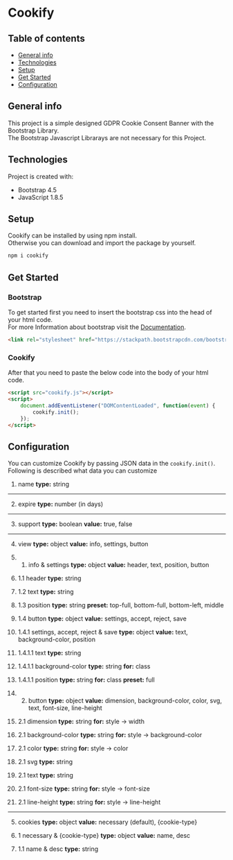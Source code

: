 # Cookify

## Table of contents
* [General info](#general-info)
* [Technologies](#technologies)
* [Setup](#setup)
* [Get Started](#get-started)
* [Configuration](#configuration)

## General info
This project is a simple designed GDPR Cookie Consent Banner with the Bootstrap Library.\
The Bootstrap Javascript Librarays are not necessary for this Project.

## Technologies
Project is created with:
* Bootstrap 4.5
* JavaScript 1.8.5

## Setup
Cookify can be installed by using npm install.\
Otherwise you can download and import the package by yourself.

```bash
npm i cookify
```

## Get Started
### Bootstrap
To get started first you need to insert the bootstrap css into the head of your html code.\
For more Information about bootstrap visit the [Documentation](https://getbootstrap.com/docs/4.5/).

```html
<link rel="stylesheet" href="https://stackpath.bootstrapcdn.com/bootstrap/4.5.2/css/bootstrap.min.css" integrity="sha384-JcKb8q3iqJ61gNV9KGb8thSsNjpSL0n8PARn9HuZOnIxN0hoP+VmmDGMN5t9UJ0Z" crossorigin="anonymous">
```

### Cookify
After that you need to paste the below code into the body of your html code.

```html
<script src="cookify.js"></script>
<script>
    document.addEventListener("DOMContentLoaded", function(event) {
        cookify.init();
    });
</script>
```

## Configuration
You can customize Cookify by passing JSON data in the `cookify.init()`.
Following is described what data you can customize

1. name
__type:__ string

---

2. expire
__type:__ number (in days)

---

3. support
__type:__ boolean
__value:__ true, false

---

4. view
__type:__ object
__value:__ info, settings, button

4. 1. info & settings
__type:__ object
__value:__ header, text, position, button

4. 1.1 header
__type:__ string

4. 1.2 text
__type:__ string

4. 1.3 position
__type:__ string
__preset:__ top-full, bottom-full, bottom-left, middle

4. 1.4 button
__type:__ object
__value:__ settings, accept, reject, save

4. 1.4.1 settings, accept, reject & save
__type:__ object
__value:__ text, background-color, position

4. 1.4.1.1 text
__type:__ string

4. 1.4.1.1 background-color
__type:__ string
__for:__ class

4. 1.4.1.1 position
__type:__ string
__for:__ class
__preset:__ full

4. 2. button
__type:__ object
__value:__ dimension, background-color, color, svg, text, font-size, line-height

4. 2.1 dimension
__type:__ string
__for:__ style -> width

4. 2.1 background-color
__type:__ string
__for:__ style -> background-color

4. 2.1 color
__type:__ string
__for:__ style -> color

4. 2.1 svg
__type:__ string

4. 2.1 text
__type:__ string

4. 2.1 font-size
__type:__ string
__for:__ style -> font-size

4. 2.1 line-height
__type:__ string
__for:__ style -> line-height

---

5. cookies
__type:__ object
__value:__ necessary (default), {cookie-type}

5. 1 necessary & {cookie-type}
__type:__ object
__value:__ name, desc

5. 1.1 name & desc
__type:__ string
